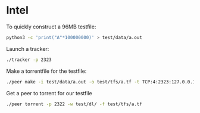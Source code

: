 # Intel
To quickly construct a 96MB testfile: 
```bash
python3 -c 'print("A"*100000000)' > test/data/a.out
```

Launch a tracker:
```bash
./tracker -p 2323
```

Make a torrentfile for the testfile:
```bash
./peer make -i test/data/a.out -o test/tfs/a.tf -t TCP:4:2323:127.0.0.1
```

Get a peer to torrent for our testfile
```bash
./peer torrent -p 2322 -w test/dl/ -f test/tfs/a.tf
```